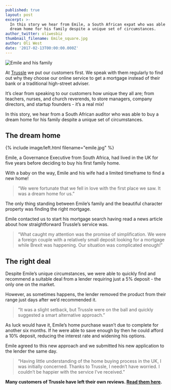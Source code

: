 ```yaml
---
published: true
layout: post
excerpt: >-
  In this story we hear from Emile, a South African expat who was able to buy a
  dream home for his family despite a unique set of circumstances.
author_twitter: oliwesbiz
thumbnail_filename: Emile_square.jpg
author: Oli West
date: '2017-02-13T00:00:00.000Z'
---
```

![Emile and his family]({{site.baseurl}}/_posts/Emile.jpg)

At [Trussle](https://trussle.com/) we put our customers first. We speak with them regularly to find out why they choose our online service to get a mortgage instead of their bank or a traditional high-street adviser.

It’s clear from speaking to our customers how unique they all are; from teachers, nurses, and church reverends, to store managers, company directors, and startup founders - it’s a real mix!

In this story, we hear from a South African auditor who was able to buy a dream home for his family despite a unique set of circumstances.

## The dream home

{% include image/left.html filename="emile.jpg" %}

Emile, a Governance Executive from South Africa, had lived in the UK for five years before deciding to buy his first family home.

With a baby on the way, Emile and his wife had a limited timeframe to find a new home!

> “We were fortunate that we fell in love with the first place we saw. It was a dream home for us.”

The only thing standing between Emile’s family and the beautiful character property was finding the right mortgage.

Emile contacted us to start his mortgage search having read a news article about how straightforward Trussle’s service was.

> “What caught my attention was the promise of simplification. We were a foreign couple with a relatively small deposit looking for a mortgage while Brexit was happening. Our situation was complicated enough!”

## The right deal

Despite Emile’s unique circumstances, we were able to quickly find and recommend a suitable deal from a lender requiring just a 5% deposit - the only one on the market.

However, as sometimes happens, the lender removed the product from their range just days after we’d recommended it.

> “It was a slight setback, but Trussle were on the ball and quickly suggested a smart alternative approach.”

As luck would have it, Emile’s home purchase wasn’t due to complete for another six months. If he were able to save enough by then he could afford a 10% deposit, reducing the interest rate and widening his options.

Emile agreed to this new approach and we submitted his new application to the lender the same day.

> “Having little understanding of the home buying process in the UK, I was initially concerned. Thanks to Trussle, I needn’t have worried. I couldn’t be happier with the service I’ve received.”

**Many customers of Trussle have left their own reviews. [Read them here](https://uk.trustpilot.com/review/trussle.com).**
